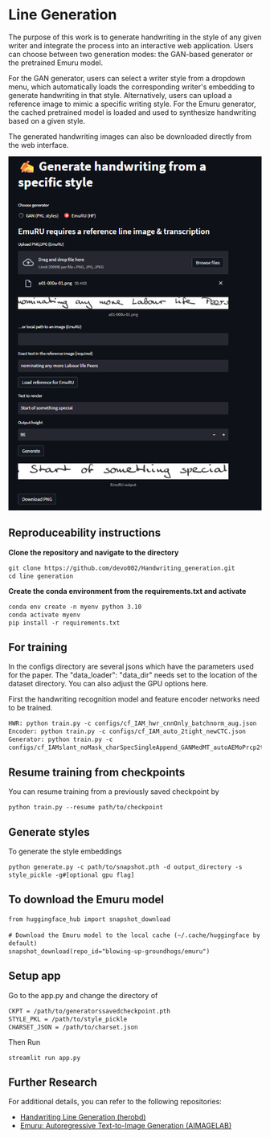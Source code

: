 # Line Generation

The purpose of this work is to generate handwriting in the style of any given writer and integrate the process into an interactive web application. Users can choose between two generation modes: the GAN-based generator or the pretrained Emuru model.

For the GAN generator, users can select a writer style from a dropdown menu, which automatically loads the corresponding writer's embedding to generate handwriting in that style. Alternatively, users can upload a reference image to mimic a specific writing style.
For the Emuru generator, the cached pretrained model is loaded and used to synthesize handwriting based on a given style.

The generated handwriting images can also be downloaded directly from the web interface.

![Architecture](coverimage.png)


## Reproduceability instructions


**Clone the repository and navigate to the directory**
```
git clone https://github.com/devo002/Handwriting_generation.git
cd line generation
```

**Create the conda environment from the requirements.txt and activate**
```
conda env create -n myenv python 3.10
conda activate myenv
pip install -r requirements.txt
```

## For training
In the configs directory are several jsons which have the parameters used for the paper. The "data_loader": "data_dir" needs set to the location of the dataset directory. You can also adjust the GPU options here.

First the handwriting recognition model and feature encoder networks need to be trained.
```
HWR: python train.py -c configs/cf_IAM_hwr_cnnOnly_batchnorm_aug.json
Encoder: python train.py -c configs/cf_IAM_auto_2tight_newCTC.json
Generator: python train.py -c configs/cf_IAMslant_noMask_charSpecSingleAppend_GANMedMT_autoAEMoPrcp2tightNewCTCUseGen_balB_hCF0.75_sMG.json
```

## Resume training from checkpoints
You can resume training from a previously saved checkpoint by
```
python train.py --resume path/to/checkpoint
```


## Generate styles
To generate the style embeddings 
```
python generate.py -c path/to/snapshot.pth -d output_directory -s style_pickle -g#[optional gpu flag]
```

## To download the Emuru model
```
from huggingface_hub import snapshot_download

# Download the Emuru model to the local cache (~/.cache/huggingface by default)
snapshot_download(repo_id="blowing-up-groundhogs/emuru")
```

## Setup app

Go to the app.py and change the directory of 

```
CKPT = /path/to/generatorssavedcheckpoint.pth
STYLE_PKL = /path/to/style_pickle
CHARSET_JSON = /path/to/charset.json
```

Then Run
```
streamlit run app.py
```

## Further Research

For additional details, you can refer to the following repositories:

- [Handwriting Line Generation (herobd)](https://github.com/herobd/handwriting_line_generation/tree/master)
- [Emuru: Autoregressive Text-to-Image Generation (AIMAGELAB)](https://github.com/aimagelab/Emuru-autoregressive-text-img)





